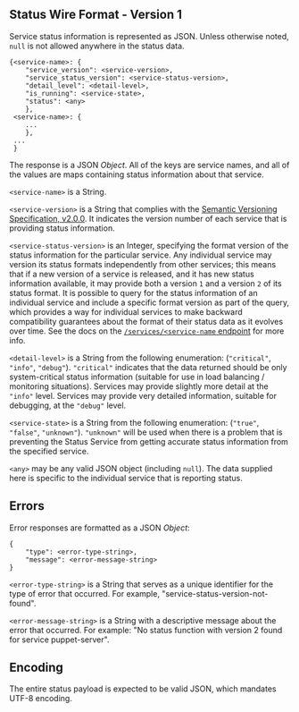 ## Status Wire Format - Version 1

Service status information is represented as JSON.  Unless otherwise noted, `null`
is not allowed anywhere in the status data.

    {<service-name>: {
        "service_version": <service-version>,
        "service_status_version": <service-status-version>,
        "detail_level": <detail-level>,
        "is_running": <service-state>,
        "status": <any>
        },
     <service-name>: {
        ...
        },
     ...
     }

The response is a JSON _Object_.  All of the keys are service names, and all of the
values are maps containing status information about that service.

`<service-name>` is a String.

`<service-version>` is a String that complies with the
[Semantic Versioning Specification, v2.0.0](http://semver.org/spec/v2.0.0.html).
It indicates the version number of each service that is providing status information.

`<service-status-version>` is an Integer, specifying the format version of the status
 information for the particular service.  Any individual service may version its
 status formats independently from other services; this means that if a new version
 of a service is released, and it has new status information available, it may
 provide both a version `1` and a version `2` of its status format.  It is possible to
 query for the status information of an individual service and include a specific
 format version as part of the query, which provides a way for individual services to
 make backward compatibility guarantees about the format of their status data as it
 evolves over time.  See the docs on the
 [`/services/<service-name` endpoint](./query-api.md#get-statusv1servicesservice-name)
 for more info.

`<detail-level>` is a String from the following enumeration: (`"critical"`, `"info"`,
 `"debug"`).  `"critical"` indicates that the data returned should be only system-critical
 status information (suitable for use in load balancing / monitoring situations).
 Services may provide slightly more detail at the `"info"` level.  Services may
 provide very detailed information, suitable for debugging, at the `"debug"` level.

`<service-state>` is a String from the following enumeration: (`"true"`, `"false"`,
 `"unknown"`).  `"unknown"` will be used when there is a problem that is preventing
 the Status Service from getting accurate status information from the specified
 service.

`<any>` may be any valid JSON object (including `null`).  The data supplied here
 is specific to the individual service that is reporting status.

## Errors

Error responses are formatted as a JSON _Object_:

    {
        "type": <error-type-string>,
        "message": <error-message-string>
    }

`<error-type-string>` is a String that serves as a unique identifier for the type
of error that occurred.  For example, "service-status-version-not-found".

`<error-message-string>` is a String with a descriptive message about the error
that occurred.  For example: "No status function with version 2 found for service puppet-server".

## Encoding

The entire status payload is expected to be valid JSON, which mandates UTF-8
encoding.
